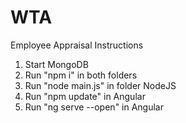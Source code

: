 # WTA
Employee Appraisal 
Instructions 
1. Start MongoDB
2. Run "npm i" in both folders
3. Run "node main.js" in folder NodeJS
4. Run "npm update" in Angular
5. Run "ng serve --open" in Angular
